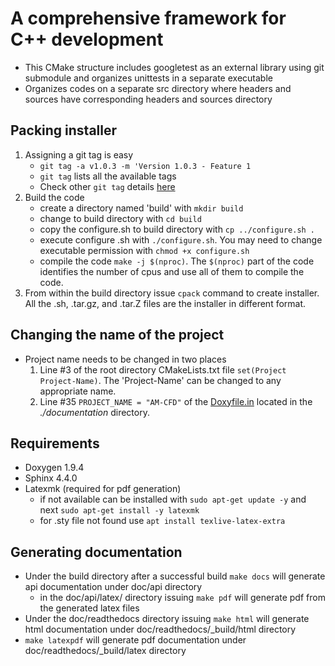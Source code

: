 # A comprehensive framework for C++ development
- This CMake structure includes googletest as an external library using git submodule and organizes unittests in a separate executable
- Organizes codes on a separate src directory where headers and sources have corresponding headers and sources directory

## Packing installer
1. Assigning a git tag is easy 
    - `git tag -a v1.0.3 -m 'Version 1.0.3 - Feature 1`
    - `git tag` lists all the available tags
    - Check other `git tag` details [here](https://git-scm.com/book/en/v2/Git-Basics-Tagging)
2. Build the code 
    - create a directory named 'build' with `mkdir build`
    - change to build directory with `cd build`
    - copy the configure.sh to build directory with `cp ../configure.sh .`
    - execute configure .sh with `./configure.sh`. You may need to change executable permission with `chmod +x configure.sh`
    - compile the code `make -j $(nproc)`. The  `$(nproc)` part of the code identifies the number of cpus and use all of them to compile the code.
3. From within the build directory issue `cpack` command to create installer. All the .sh, .tar.gz, and .tar.Z files are the installer in different format.

## Changing the name of the project
- Project name needs to be changed in two places
    1. Line #3 of the root directory CMakeLists.txt file `set(Project Project-Name)`. The 'Project-Name' can be changed to any appropriate name.
    2. Line #35 `PROJECT_NAME = "AM-CFD"` of the [Doxyfile.in](./documentation/Doxyfile.in) located in the *./documentation* directory. 

## Requirements
- Doxygen 1.9.4
- Sphinx 4.4.0
- Latexmk (required for pdf generation)
    - if not available can be installed with `sudo apt-get update -y` and next `sudo apt-get install -y latexmk`
    - for .sty file not found use `apt install texlive-latex-extra`

## Generating documentation
- Under the build directory after a successful build `make docs` will generate api documentation under doc/api directory
    - in the doc/api/latex/ directory issuing `make pdf` will generate pdf from the generated latex files
- Under the doc/readthedocs directory issuing `make html` will generate html documentation under doc/readthedocs/_build/html directory
- `make latexpdf` will generate pdf documentation under doc/readthedocs/_build/latex directory

    